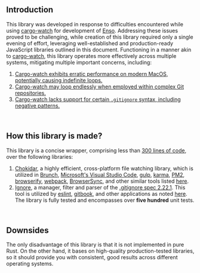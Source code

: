 ## Introduction
This library was developed in response to difficulties encountered while using [cargo-watch](https://github.com/watchexec/cargo-watch) for development of [Enso](https://github.com/enso-org/enso). Addressing these issues proved to be challenging, while creation of this library required only a single evening of effort, leveraging well-established and production-ready JavaScript libraries outlined in this document. Functioning in a manner akin to [cargo-watch](https://github.com/watchexec/cargo-watch), this library operates more effectively across multiple systems, mitigating multiple important concerns, including:

1. [Cargo-watch exhibits erratic performance on modern MacOS, potentially causing indefinite loops.](https://github.com/watchexec/cargo-watch/issues/242)
2. [Cargo-watch may loop endlessly when employed within complex Git repositories.](https://github.com/watchexec/cargo-watch/issues/241)
3. [Cargo-watch lacks support for certain `.gitignore` syntax, including negative patterns.](https://github.com/watchexec/watchexec/issues/166)

<br/>

## How this library is made?
This library is a concise wrapper, comprising less than [300 lines of code](https://github.com/enso-org/cargo-watch-plus/blob/main/js/src/index.js), over the following libraries:
1. [Chokidar](https://www.npmjs.com/package/chokidar), a highly efficient, cross-platform file watching library, which is utilized in [Brunch](https://brunch.io/),
[Microsoft's Visual Studio Code](https://github.com/microsoft/vscode),
[gulp](https://github.com/gulpjs/gulp/),
[karma](https://karma-runner.github.io/),
[PM2](https://github.com/Unitech/PM2),
[browserify](http://browserify.org/),
[webpack](https://webpack.github.io/),
[BrowserSync](https://www.browsersync.io/),
and other similar tools listed [here](https://www.npmjs.com/browse/depended/chokidar).
2. [Ignore](https://www.npmjs.com/package/ignore), a manager, filter and parser of the [.gitignore spec 2.22.1](https://git-scm.com/docs/gitignore/2.22.1). This tool is utilized by [eslint](https://eslint.org), [gitbook](https://www.gitbook.com), and other applications as noted [here](https://www.npmjs.com/browse/depended/ignore). The library is fully tested and encompasses over **five hundred** unit tests.

<br/>

## Downsides
The only disadvantage of this library is that it is not implemented in pure Rust. On the other hand, it bases on high-quality production-tested libraries, so it should provide you with consistent, good results across different operating systems.
